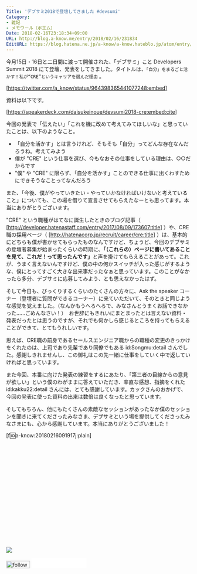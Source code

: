 ```yaml
---
Title: 'デブサミ2018で登壇してきました #devsumi'
Category:
- 雑記
- メモワール（ポエム）
Date: 2018-02-16T23:18:34+09:00
URL: http://blog.a-know.me/entry/2018/02/16/231834
EditURL: https://blog.hatena.ne.jp/a-know/a-know.hateblo.jp/atom/entry/17391345971617047783
---
```


今月15日・16日と二日間に渡って開催された、「デブサミ」こと Developers Summit 2018 にて登壇、発表をしてきました。タイトルは、`「自分」をまるごと活かす！私が“CRE”というキャリアを選んだ理由` 。




[https://twitter.com/a_know/status/964398365441077248:embed]




資料は以下です。



[https://speakerdeck.com/daisukeinoue/devsumi2018-cre:embed:cite]




今回の発表で「伝えたい」「これを機に改めて考えてみてほしいな」と思っていたことは、以下のようなこと。

- 「自分を活かす」とは言うけれど、そもそも「自分」ってどんな存在なんだろうね。考えてみよう
- 僕が "CRE" という仕事を選び、今もなおその仕事をしている理由は、○○だからです
- "僕" や "CRE" に限らず、「自分を活かす」ことのできる仕事に出くわすためにできそうなことってなんだろう

また、「今後、僕がやっていきたい・やっていかなければいけないと考えていること」についても、この場を借りて宣言させてもらえたなーとも思ってます。本当にありがとうございます。


"CRE" という職種がはてなに誕生したときのブログ記事（ [http://developer.hatenastaff.com/entry/2017/08/09/173607:title] ）や、CRE職の採用ページ（ [http://hatenacorp.jp/recruit/career/cre:title] ）は、基本的にどちらも僕が書かせてもらったものなんですけど、ちょうど、今回のデブサミの登壇者募集が始まったくらいの時期に、<b>「（これらの）ページに書いてあることを見て、これだ！って思ったんです」</b>と声を掛けてもらえることがあって。これが、うまく言えないんですけど、僕の中の何かスイッチが入った感じがするような、僕にとってすごく大きな出来事だったなぁと思っています。このことがなかったら多分、デブサミに応募してみよう、とも思えなかったはず。


そして今日も、びっくりするくらいのたくさんの方々に、Ask the speaker コーナー（登壇者に質問ができるコーナー）に来ていただいて、そのときと同じような感覚を覚えました。（なんかもうへろへろで、みなさんとうまくお話できなかった......ごめんなさい！）　お世辞にもきれいにまとまったとは言えない資料・発表だったとは思うのですが、それでも何かしら感じるところを持ってもらえることができて、とてもうれしいです。


思えば、CRE職の前身であるセールスエンジニア職からの職種の変更のきっかけをくれたのは、上司であり先輩であり同僚でもある id:Songmu:detail さんでした。感謝しきれませんし、この御礼はこの先一緒に仕事をしていく中で返していければと思っています。


また今回、本番に向けた発表の練習をするにあたり、「第三者の目線からの意見が欲しい」という僕のわがままに答えていただき、率直な感想、指摘をくれた id:kakku22:detail さんには、とても感謝しています。カックさんのおかげで、今回の発表に使った資料の出来は数倍は良くなったと思っています。


そしてもちろん、他にもたくさんの素敵なセッションがあったなか僕のセッションを聞きに来てくださったみなさま、デブサミという場を提供してくださったみなさまにも、心から感謝しています。本当にありがとうございました！


[f:id:a-know:20180216091917j:plain]


<div>
<br>
<script async src="//pagead2.googlesyndication.com/pagead/js/adsbygoogle.js"></script>
<!-- article-bottom2 -->
<ins class="adsbygoogle"
     style="display:inline-block;width:300px;height:250px"
     data-ad-client="ca-pub-3463034538369189"
     data-ad-slot="5274552934"></ins>
<script>
(adsbygoogle = window.adsbygoogle || []).push({});
</script>

<a href="http://bit.ly/grass-graph" target='blank' rel="nofollow"><img src="https://cdn-ak.f.st-hatena.com/images/fotolife/a/a-know/20170405/20170405220342.png"></a>
<br>
</div>

<div>
<a href='http://cloud.feedly.com/#subscription%2Ffeed%2Fhttp%3A%2F%2Fblog.a-know.me%2Ffeed'  target='blank'><img id='feedlyFollow' src='//s3.feedly.com/img/follows/feedly-follow-rectangle-volume-small_2x.png' alt='follow us in feedly' width='65' height='20'></a>



<iframe src="//blog.hatena.ne.jp/a-know/a-know.hateblo.jp/subscribe/iframe" allowtransparency="true" frameborder="0" scrolling="no" width="150" height="28"></iframe>
</div>
